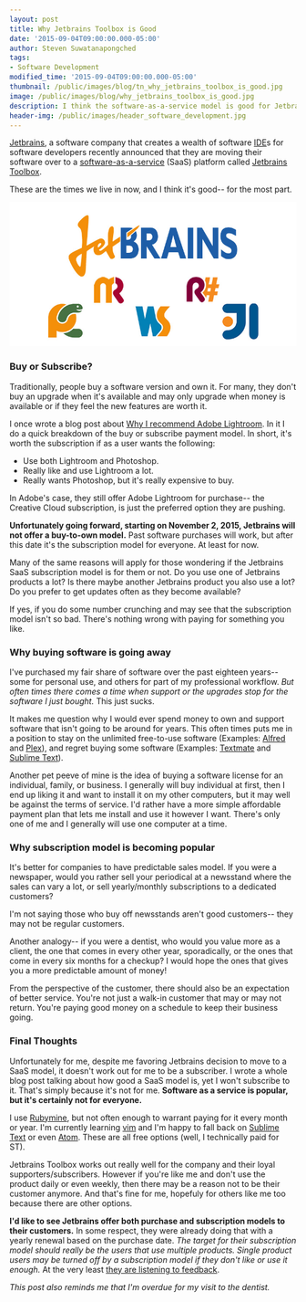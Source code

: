 ```yaml
---
layout: post
title: Why Jetbrains Toolbox is Good
date: '2015-09-04T09:00:00.000-05:00'
author: Steven Suwatanapongched
tags:
- Software Development
modified_time: '2015-09-04T09:00:00.000-05:00'
thumbnail: /public/images/blog/tn_why_jetbrains_toolbox_is_good.jpg
image: /public/images/blog/why_jetbrains_toolbox_is_good.jpg
description: I think the software-as-a-service model is good for Jetbrains and their true customers. But it's certainly not for everyone.
header-img: /public/images/header_software_development.jpg
---
```


[Jetbrains](http://www.jetbrains.com), a software company that creates a wealth of software [IDE](https://en.wikipedia.org/wiki/Integrated_development_environment)s for software developers recently announced that they are moving their software over to a [software-as-a-service](https://en.wikipedia.org/wiki/Software_as_a_service) (SaaS) platform called [Jetbrains Toolbox](https://www.jetbrains.com/toolbox/).

These are the times we live in now, and I think it's good-- for the most part.

![Jetbrains moving to SaaS](/public/images/blog/why_jetbrains_toolbox_is_good.jpg)

### Buy or Subscribe?

Traditionally, people buy a software version and own it. For many, they don't buy an upgrade when it's available and may only upgrade when money is available or if they feel the new features are worth it.

I once wrote a blog post about [Why I recommend Adobe Lightroom](/2015/01/why-i-recommend-adobe-photoshop/). In it I do a quick breakdown of the buy or subscribe payment model. In short, it's worth the subscription if as a user wants the following:

* Use both Lightroom and Photoshop.
* Really like and use Lightroom a lot.
* Really wants Photoshop, but it's really expensive to buy.

In Adobe's case, they still offer Adobe Lightroom for purchase-- the Creative Cloud subscription, is just the preferred option they are pushing.

**Unfortunately going forward, starting on November 2, 2015, Jetbrains will not offer a buy-to-own model.** Past software purchases will work, but after this date it's the subscription model for everyone. At least for now.

Many of the same reasons will apply for those wondering if the Jetbrains SaaS subscription model is for them or not. Do you use one of Jetbrains products a lot? Is there maybe another Jetbrains product you also use a lot? Do you prefer to get updates often as they become available?

If yes, if you do some number crunching and may see that the subscription model isn't so bad. There's nothing wrong with paying for something you like.

### Why buying software is going away

I've purchased my fair share of software over the past eighteen years-- some for personal use, and others for part of my professional workflow. *But often times there comes a time when support or the upgrades stop for the software I just bought.* This just sucks.

It makes me question why I would ever spend money to own and support software that isn't going to be around for years. This often times puts me in a position to stay on the unlimited free-to-use software (Examples: [Alfred](https://www.alfredapp.com/) and [Plex](https://plex.tv/)), and regret buying some software (Examples: [Textmate](https://macromates.com/) and [Sublime Text](https://www.sublimetext.com/)).

Another pet peeve of mine is the idea of buying a software license for an individual, family, or business. I generally will buy individual at first, then I end up liking it and want to install it on my other computers, but it may well be against the terms of service. I'd rather have a more simple affordable payment plan that lets me install and use it however I want. There's only one of me and I generally will use one computer at a time.

### Why subscription model is becoming popular

It's better for companies to have predictable sales model. If you were a newspaper, would you rather sell your periodical at a newsstand where the sales can vary a lot, or sell yearly/monthly subscriptions to a dedicated customers?

I'm not saying those who buy off newsstands aren't good customers-- they may not be regular customers.

Another analogy-- if you were a dentist, who would you value more as a client, the one that comes in every other year, sporadically, or the ones that come in every six months for a checkup? I would hope the ones that gives you a more predictable amount of money!

From the perspective of the customer, there should also be an expectation of better service. You're not just a walk-in customer that may or may not return. You're paying good money on a schedule to keep their business going.

### Final Thoughts

Unfortunately for me, despite me favoring Jetbrains decision to move to a SaaS model, it doesn't work out for me to be a subscriber. I wrote a whole blog post talking about how good a SaaS model is, yet I won't subscribe to it. That's simply because it's not for me. **Software as a service is popular, but it's certainly not for everyone.**

I use [Rubymine](https://www.jetbrains.com/ruby/), but not often enough to warrant paying for it every month or year. I'm currently learning [vim](http://www.vim.org/) and I'm happy to fall back on [Sublime Text](https://www.sublimetext.com/) or even [Atom](https://atom.io/). These are all free options (well, I technically paid for ST).

Jetbrains Toolbox works out really well for the company and their loyal supporters/subscribers. However if you're like me and don't use the product daily or even weekly, then there may be a reason not to be their customer anymore. And that's fine for me, hopefuly for others like me too because there are other options.

**I'd like to see Jetbrains offer both purchase and subscription models to their customers.** In some respect, they were already doing that with a yearly renewal based on the purchase date. *The target for their subscription model should really be the users that use multiple products. Single product users may be turned off by a subscription model if they don't like or use it enough.* At the very least [they are listening to feedback](http://blog.jetbrains.com/blog/2015/09/04/we-are-listening/).

*This post also reminds me that I'm overdue for my visit to the dentist.*
